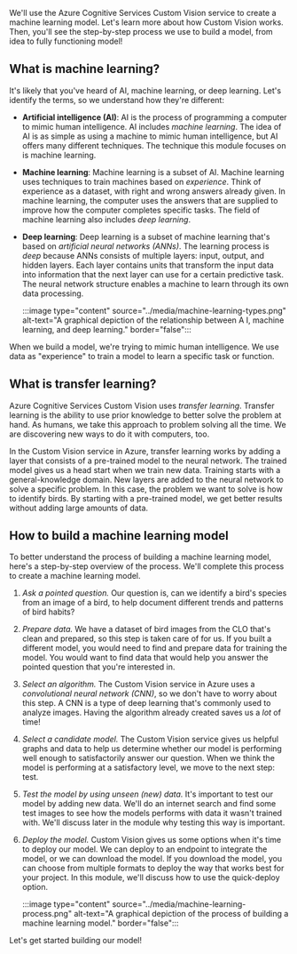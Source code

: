 We'll use the Azure Cognitive Services Custom Vision service to create a machine learning model. Let's learn more about how Custom Vision works. Then, you'll see the step-by-step process we use to build a model, from idea to fully functioning model!

## What is machine learning?

It's likely that you've heard of AI, machine learning, or deep learning. Let's identify the terms, so we understand how they're different:

- **Artificial intelligence (AI)**: AI is the process of programming a computer to mimic human intelligence. AI includes *machine learning*. The idea of AI is as simple as using a machine to mimic human intelligence, but AI offers many different techniques. The technique this module focuses on is machine learning.

- **Machine learning**: Machine learning is a subset of AI. Machine learning uses techniques to train machines based on *experience*. Think of experience as a dataset, with right and wrong answers already given. In machine learning, the computer uses the answers that are supplied to improve how the computer completes specific tasks. The field of machine learning also includes *deep learning*.

- **Deep learning**: Deep learning is a subset of machine learning that's based on *artificial neural networks (ANNs)*. The learning process is *deep* because ANNs consists of multiple layers: input, output, and hidden layers. Each layer contains units that transform the input data into information that the next layer can use for a certain predictive task. The neural network structure enables a machine to learn through its own data processing.

   :::image type="content" source="../media/machine-learning-types.png" alt-text="A graphical depiction of the relationship between A I, machine learning, and deep learning." border="false":::

When we build a model, we're trying to mimic human intelligence. We use data as "experience" to train a model to learn a specific task or function.

## What is transfer learning?

Azure Cognitive Services Custom Vision uses *transfer learning*. Transfer learning is the ability to use prior knowledge to better solve the problem at hand. As humans, we take this approach to problem solving all the time. We are discovering new ways to do it with computers, too. 

In the Custom Vision service in Azure, transfer learning works by adding a layer that consists of a pre-trained model to the neural network. The trained model gives us a head start when we train new data. Training starts with a general-knowledge domain. New layers are added to the neural network to solve a specific problem. In this case, the problem we want to solve is how to identify birds. By starting with a pre-trained model, we get better results without adding large amounts of data.

## How to build a machine learning model

To better understand the process of building a machine learning model, here's a step-by-step overview of the process. We'll complete this process to create a machine learning model.

1. *Ask a pointed question.* Our question is, can we identify a bird's species from an image of a bird, to help document different trends and patterns of bird habits?

1. *Prepare data.* We have a dataset of bird images from the CLO that's clean and prepared, so this step is taken care of for us. If you built a different model, you would need to find and prepare data for training the model. You would want to find data that would help you answer the pointed question that you're interested in.

1. *Select an algorithm.* The Custom Vision service in Azure uses a *convolutional neural network (CNN)*, so we don't have to worry about this step. A CNN is a type of deep learning that's commonly used to analyze images. Having the algorithm already created saves us a *lot* of time!

1. *Select a candidate model.* The Custom Vision service gives us helpful graphs and data to help us determine whether our model is performing well enough to satisfactorily answer our question. When we think the model is performing at a satisfactory level, we move to the next step: test.

1. *Test the model by using unseen (new) data.* It's important to test our model by adding new data. We'll do an internet search and find some test images to see how the models performs with data it wasn't trained with. We'll discuss later in the module why testing this way is important.

1. *Deploy the model.* Custom Vision gives us some options when it's time to deploy our model. We can deploy to an endpoint to integrate the model, or we can download the model. If you download the model, you can choose from multiple formats to deploy the way that works best for your project. In this module, we'll discuss how to use the quick-deploy option.

   :::image type="content" source="../media/machine-learning-process.png" alt-text="A graphical depiction of the process of building a machine learning model." border="false":::

Let's get started building our model!
